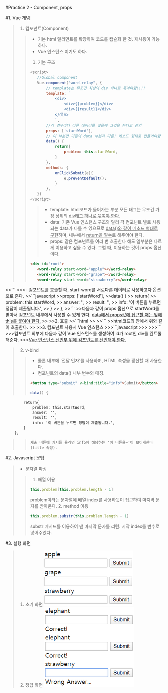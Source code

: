 #Practice 2 - Component, props

#1. Vue 개념
>1. 컴포넌트(Component)
>>- 기본 html 엘리먼트를 확장하여 코드를 캡슐화 한 것. 재사용이 가능하다.
>>- Vue 인스턴스 이기도 하다.
>>1. 기본 구조
>>```javascript
>><script>
>>    //Global component
>>    Vue.component("word-relay", {
>>        // template는 무조건 최상의 div 하나로 묶여야함!!!!
>>        template: `
>>            <div>
>>                <div>{{problem}}</div>
>>                <div>{{result}}</div>
>>            </div>
>>            `,
>>        //각 경우마다 다른 데이터를 넣을때 그것을 쓴다고 선언
>>        props: ['startWord'],
>>        // 이 부분만 기존의 data 부분과 다름! 메소드 형태로 만들어야함
>>        data() {
>>            return{
>>                problem: this.startWord,
>>            }
>>        },
>>        methods: {
>>            onClickSubmit(e){
>>                e.preventDefault();
>>            }
>>        },
>>    })
>></script>
>>```
>>>- template: html코드가 들어가는 부분 모든 태그는 무조건 가장 상위의 <u>div태그 하나로 묶여야 한다</u>.
>>>- data: 기존 Vue 인스턴스 구조와 달리 각 컴포넌트 별로 사용되는 data가 다를 수 있으므로 <u>data()와 같이 메소드 형태로 구현</u>하며, 내부에서 <u>return을 필수</u>로 해주어야 한다.
>>>- props: 같은 컴포넌트를 여러 번 호출한다 해도 일부분은 다르게 이용하고 싶을 수 있다. 그럴 때, 이용하는 것이 props 옵션이다.
>>```html
>><div id="root">
>>    <word-relay start-word="apple"></word-relay>
>>    <word-relay start-word="grape"></word-relay>
>>    <word-relay start-word="strawberry"></word-relay>
</div>
>>```
>>>- 컴포넌트를 호출할 때, start-word를 서로다른 데이터로 사용하고자 옵션으로 준다.
>>```javascript
>>props: ['startWord'],
>>data() {
>>            return{
>>                problem: this.startWord,
>>                answer: '',
>>                result: '',
>>                info: '이 버튼을 누르면 정답이 제출됩니다.',
>>            }
>>        },
>>```
>>다음과 같이 props 옵션으로 startWord를 받아서 컴포넌트 내부에서 사용할 수 있게 한다. <u>data애서 props값에 접근할 때는 앞에 this를 붙여야 한다.</u>
>>
>>2. 호출
>>```html
>><word-relay></word-relay>
>>```
>>html코드의 안에서 위와 같이 호출한다.
>>
>>3. 컴포넌트 사용시 Vue 인스턴스
>>>```javascript
>>><script>
    const app = new Vue({
        el: "#root",
    });
</script>
>>>```
>>>컴포넌트 외부에 다음과 같이 Vue 인스턴스를 생성하여 id가 root인 div를 컨트롤 해준다.
>>><u>Vue 인스턴스 선언부 위에 컴포넌트를 선언해야 한다.</u>

>2. v-bind
>>- 콜론 내부에 '전달 인자'를 사용하며, HTML 속성을 갱신할 때 사용한다.
>>- 컴포넌트의 data() 내부 변수와 매칭.
>>```html
>><button type="submit" v-bind:title="info">Submit</button>
>>```
>>```javascript
>>data() {
            return{
                problem: this.startWord,
                answer: '',
                result: '',
                info: '이 버튼을 누르면 정답이 제출됩니다.',
            }
        },
>>```
>>제출 버튼에 커서를 올리면 info에 해당하는 '이 버튼을~'이 보이게한다(title 속성).


#2. Javascript 문법
>- 문자열 파싱
>>1. 배열 이용
>>```javascript
>>this.problem[this.problem.length - 1]
>>```
>>problem이라는 문자열에 배열 index를 사용하듯이 접근하여 마지막 문자를 받아온다.
>>2. method 이용
>>```javascript
>>this.problem.substr(this.problem.length - 1)
>>```
>>substr 메서드를 이용하여 맨 마지막 문자를 리턴. 시작 index를 변수로 넣어주었다.


#3. 실행 화면
>1. 초기 화면
>![initial](./initial.png)
>2. 정답 화면
>![correct](./result.png)
